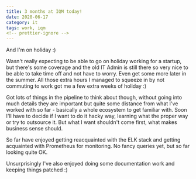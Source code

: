 ```yaml
---
title: 3 months at IQM today!
date: 2020-06-17
category: it
tags: work, iqm
<!-- prettier-ignore -->
---
```


And I'm on holiday :)

Wasn't really expecting to be able to go on holiday working for a startup, but there's some coverage and the old IT Admin is still there so very nice to be able to take time off and not have to worry. Even get some more later in the summer. All those extra hours I managed to squeeze in by not commuting to work got me a few extra weeks of holiday :)

Got lots of things in the pipeline to think about though, without going into much details they are important but quite some distance from what I've worked with so far - basically a whole ecosystem to get familiar with. Soon I'll have to decide if I want to do it hacky way, learning what the proper way or try to outsource it. But what I want shouldn't come first, what makes business sense should.

So far have enjoyed getting reacquainted with the ELK stack and getting acquainted with Prometheus for monitoring. No fancy queries yet, but so far looking quite OK.

Unsurprisingly I've also enjoyed doing some documentation work and keeping things patched :)
